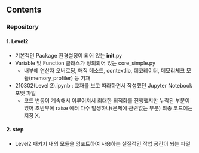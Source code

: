 ## Contents
### Repository 
#### 1. Level2
+ 기본적인 Package 환경설정이 되어 있는 __init__.py
+ Variable 및 Function 클래스가 정의되어 있는 core_simple.py
	- 내부에 연산자 오버로딩, 매직 메소드, contextlib, 데코레이터, 메모리체크 모듈(memory_profiler) 등 기재
+ 210302(Level 2).ipynb : 교재를 보고 따라하면서 작성했던 Jupyter Notebook 포맷 파일
	- 코드 변동이 계속해서 이루어져서 최대한 최적화를 진행했지만 누락된 부분이 있어 초반부에 raise 에러 다수 발생하나(문제에 관련없는 부분) 최종 코드에는 지장 X.

#### 2. step
+ Level2 패키지 내의 모듈을 임포트하여 사용하는 실질적인 작업 공간이 되는 파일
